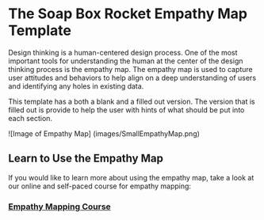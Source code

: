 # The Soap Box Rocket Empathy Map Template

Design thinking is a human-centered design process. One of the most important tools for understanding the human at the center of the design thinking process is the empathy map. The empathy map is used to capture user attitudes and behaviors to help align on a deep understanding of users and identifying any holes in existing data.

This template has a both a blank and a filled out version. The version that is filled out is provide to help the user with hints of what should be put into each section.

![Image of Empathy Map]
(images/SmallEmpathyMap.png)

## Learn to Use the Empathy Map

If you would like to learn more about using the empathy map, take a look at our online and self-paced course for empathy mapping:

### [Empathy Mapping Course](https://soapboxrocket.teachable.com/p/empathy-mapping)
